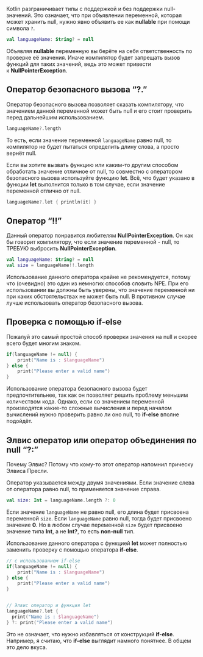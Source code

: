 Kotlin разграничивает типы с поддержкой и без поддержки null- значений. Это означает, что при объявлении переменной, которая может хранить null, нужно явно объявить ее как **nullable** при помощи символа `?`.

```kotlin
val languageName: String? = null
```

Объявляя **nullable** переменную вы берёте на себя ответственность по проверке её значения. Иначе компилятор будет запрещать вызов функций для таких значений, ведь это может привести к **NullPointerException**.

## Оператор безопасного вызова “?.”

Оператор безопасного вызова позволяет сказать компилятору, что значением данной переменной может быть null и его стоит проверить перед дальнейшим использованием.

```kotlin
languageName?.length
```

То есть, если значение переменной `languageName` равно null, то компилятор не будет пытаться определить длину слова, а просто вернёт null.

Если вы хотите вызвать функцию или каким-то другим способом обработать значение отличное от null, то совместно с оператором безопасного вызова используйте функцию **let**. Всё, что будет указано в функции **let** выполнится только в том случае, если значение переменной отлично от null.

```kotlin
languageName?.let { println(it) }
```

## Оператор “!!”

Данный оператор понравится любителям **NullPointerException**. Он как бы говорит компилятору, что если значение переменной - null, то ТРЕБУЮ выбросить **NullPointerException**.

```kotlin
val languageName: String? = null
val size = languageName!!.length
```

Использование данного оператора крайне не рекомендуется, потому что (очевидно) это один из немногих способов словить NPE. При его использовании вы должны быть уверены, что значение переменной ни при каких обстоятельствах не может быть null. В противном случае лучше использовать оператор безопасного вызова.

## Проверка с помощью if-else

Пожалуй это самый простой способ проверки значения на null и скорее всего будет многим знаком.

```kotlin
if(languageName != null) {
    print("Name is : $languageName")
} else {
    print("Please enter a valid name")
}
```

Использование оператора безопасного вызова будет предпочтительнее, так как он позволяет решить проблему меньшим количеством кода. Однако, если со значением переменной производятся какие-то сложные вычисления и перед началом вычислений нужно проверить равно ли оно null, то **if-else** вполне подойдёт.

## Элвис оператор или оператор объединения по null “?:”

Почему Элвис? Потому что кому-то этот оператор напомнил прическу Элвиса Пресли.

Оператор указывается между двумя значениями. Если значение слева от оператора равно null, то применяется значение справа.

```kotlin
val size: Int = languageName.length ?: 0
```

Если значение `languageName` не равно null, его длина будет присвоена переменной `size`. Если `languageName` равно null, тогда будет присвоено значение **0**. Но в любом случае переменной `size` будет присвоено значение типа **Int**, а не **Int?**, то есть **non-null** тип.

Использование данного оператора с функцией **let** может полностью заменить проверку с помощью оператора **if-else**.

```kotlin
// с использованием if-else
if(languageName != null) {
    print("Name is : $languageName")
} else {
    print("Please enter a valid name")
}


// Элвис оператор и функция let
languageName?.let {
  print("Name is : $languageName")
} ?: print("Please enter a valid name")
```

Это не означает, что нужно избавляться от конструкций **if-else**. Например, я считаю, что **if-else** выглядит намного понятнее. В общем это дело вкуса.